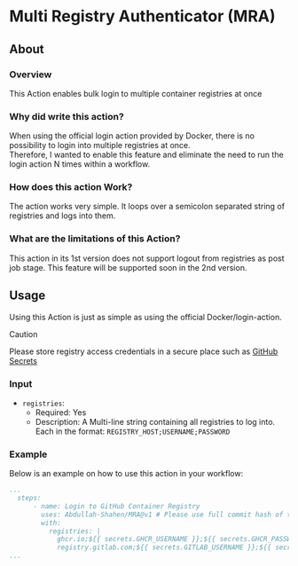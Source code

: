 # Multi Registry Authenticator (MRA)

## About

### Overview
This Action enables bulk login to multiple container registries at once

### Why did write this action?
When using the official login action provided by Docker, there is no possibility to login into multiple registries at once.  
Therefore, I wanted to enable this feature and eliminate the need to run the login action N times within a workflow.

### How does this action Work?
The action works very simple. It loops over a semicolon separated string of registries and logs into them.

### What are the limitations of this Action?
This action in its 1st version does not support logout from registries as post job stage. This feature will be supported soon in the 2nd version.

## Usage
Using this Action is just as simple as using the official Docker/login-action. 
> [!CAUTION]
> Please store registry access credentials in a secure place such as [GitHub Secrets](https://docs.github.com/en/actions/security-guides/using-secrets-in-github-actions)

### Input
- `registries`:
   - Required: Yes
   - Description: A Multi-line string containing all registries to log into. Each in the format: `REGISTRY_HOST;USERNAME;PASSWORD`

### Example
Below is an example on how to use this action in your workflow:
```yaml
...
  steps:
      - name: Login to GitHub Container Registry
        uses: Abdullah-Shahen/MRA@v1 # Please use full commit hash of the version tag
        with:
          registries: |
            ghcr.io;${{ secrets.GHCR_USERNAME }};${{ secrets.GHCR_PASSWORD }}
            registry.gitlab.com;${{ secrets.GITLAB_USERNAME }};${{ secrets.GITLAB_PASSWORD }}
...
```